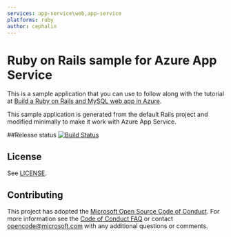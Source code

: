 ```yaml
---
services: app-service\web,app-service
platforms: ruby
author: cephalin
---
```


# Ruby on Rails sample for Azure App Service

This is a sample application that you can use to follow along with the tutorial at 
[Build a Ruby on Rails and MySQL web app in Azure](https://docs.microsoft.com/azure/app-service/containers/tutorial-ruby-mysql-app). 

This sample application is generated from the default Rails project and modified minimally to make it work with Azure App Service. 

##Release status
[![Build Status](https://studevcom.visualstudio.com/MDLive-DevOps/_apis/build/status/MDLive-Prod?branchName=master)](https://studevcom.visualstudio.com/MDLive-DevOps/_build/latest?definitionId=10?branchName=master)

## License

See [LICENSE](LICENSE.md).

## Contributing

This project has adopted the [Microsoft Open Source Code of Conduct](https://opensource.microsoft.com/codeofconduct/). For more information see the [Code of Conduct FAQ](https://opensource.microsoft.com/codeofconduct/faq/) or contact [opencode@microsoft.com](mailto:opencode@microsoft.com) with any additional questions or comments.
  
